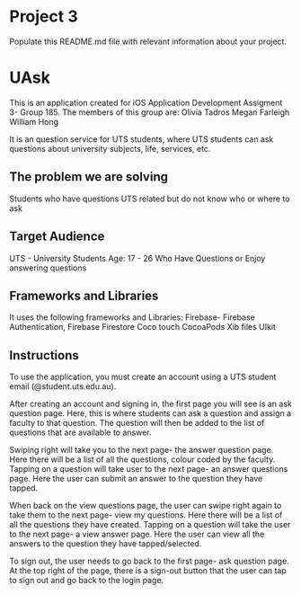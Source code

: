 # Project 3

Populate this README.md file with relevant information about your project.

# UAsk

This is an application created for iOS Application Development Assigment 3- Group 185. The members of this group are:
Olivia Tadros
Megan Farleigh 
William Hong

It is an question service for UTS students, where UTS students can ask questions about university subjects, life, services, etc.

## The problem we are solving
Students who have questions UTS related but do not know who or where to ask

## Target Audience
UTS - University Students 
Age: 17 - 26
Who Have Questions or
Enjoy answering questions

## Frameworks and Libraries
It uses the following frameworks and Libraries:
Firebase- Firebase Authentication, Firebase Firestore
Coco touch
CocoaPods
Xib files
UIkit

## Instructions
To use the application, you must create an account using a UTS student email (@student.uts.edu.au).

After creating an account and signing in, the first page you will see is an ask question page. Here, this is where students can ask a question and assign a faculty to that question. The question will then be added to the list of questions that are available to answer. 

Swiping right will take you to the next page- the answer question page. Here there will be a list of all the questions, colour coded by the faculty. Tapping on a question will take user to the next page- an answer questions page. Here the user can submit an answer to the question they have tapped. 

When back on the view questions page, the user can swipe right again to take them to the next page- view my questions. Here there will be a list of all the questions they have created. Tapping on a question will take the user to the next page- a view answer page. Here the user can view all the answers to the question they have tapped/selected. 

To sign out, the user needs to go back to the first page- ask question page. At the top right of the page, there is a sign-out button that the user can tap to sign out and go back to the login page. 
